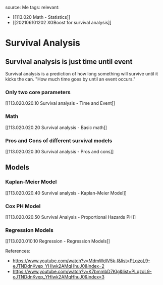 source: Me
tags: 
relevant: 
- [[113.020 Math - Statistics]]
- [[202106101202 XGBoost for survival analysis]]

# Survival Analysis

## Survival analysis is just time until event
Survival analysis is a prediction of how long something will survive until it kicks the can. "How much time goes by until an event occurs."

### Only two core parameters
[[113.020.020.10 Survival analysis - Time and Event]]

### Math
[[113.020.020.20 Survival analysis - Basic math]]

### Pros and Cons of different survival models
[[113.020.020.30 Survival analysis - Pros and cons]]

## Models
### Kaplan-Meier Model
[[113.020.020.40 Survival analysis - Kaplan-Meier Model]]

### Cox PH Model
[[113.020.020.50 Survival Analysis - Proportional Hazards PH]]

### Regression Models
[[113.020.010.10 Regression - Regression Models]]




References:
- https://www.youtube.com/watch?v=MdmWdIV5k-I&list=PLqzoL9-eJTNDdnKvep_YHIwk2AMqHhuJ0&index=2
- https://www.youtube.com/watch?v=K7bmmbD7KIg&list=PLqzoL9-eJTNDdnKvep_YHIwk2AMqHhuJ0&index=3